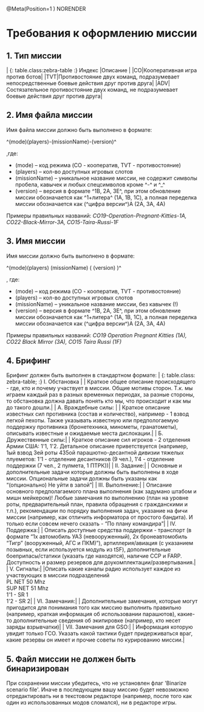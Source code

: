 @Meta(Position=1 ) NORENDER

# Требования к оформлению миссии

## 1. Тип миссии

| {: table.class:zebra-table :} Индекс |Описание |
|CO|Кооперативная игра против ботов|
|TVT|Противостояние двух команд, подразумевает непосредственные боевые действия друг против друга|
|ADV|Состязательное противостояние двух команд, не подразумевает боевые действия друг против друга|

## 2. Имя файла миссии

Имя файла миссии должно быть выполнено в формате:

^(mode)(players)-(missionName)-(version)^

,где:

- (mode) – код режима (CO - кооператив, TVT - противостояние)
- (players) – кол-во доступных игровых слотов
- (missionName) – уникальное название миссии, не содержит символы пробела, кавычек и любых спецсимволов кроме ^-^ и ^_^
- (version) – версия в формате ^1B, 2A, 3E^, при этом обновление миссии обозначается как ^1+литера^ (1A, 1B, 1C), а полная переделка миссии обозначается как (^цифра версии^)A (2A, 3A, 4A)

Примеры правильных названий: *CO19-Operation-Pregnant-Kitties-1A, CO22-Black-Mirror-3A, CO15-Taira-Russi-1F*

## 3. Имя миссии

Имя миссии должно быть выполнено в формате:

^(mode)(players) (missionName) ( (version) )^

, где:

- (mode) – код режима (CO - кооператив, TVT - противостояние)
- (players) – кол-во доступных игровых слотов
- (missionName) – уникальное название миссии, без кавычек (!)
- (version) – версия в формате ^1B, 2A, 3E^, при этом обновление миссии обозначается как ^1+литера^ (1A, 1B, 1C), а полная переделка миссии обозначается как (^цифра версии^)A (2A, 3A, 4A)

Примеры правильных названий: *CO19 Operation Pregnant Kitties (1A), CO22 Black Mirror (3A), CO15 Taira Russi (1F)*

## 4. Брифинг

Брифинг должен быть выполнен в стандартном формате:
| {: table.class: zebra-table; :} I. Обстановка |
| Краткое общее описание происходящего - где, кто и почему участвует в миссии. Общие мотивы сторон. Т.к. мы играем каждый раз в разных временных периодах, за разные стороны, то обстановка должна давать понять кто мы, что происходит и как мы до такого дошли.|
| А. Враждебные силы: |
| Краткое описание известных сил противника (состав и количество), например - 1 взвод легкой пехоты. Также указывать известную или предпологаемую поддержку противника (бронетехника, минометы, гранатометы), описывать известные и ожидаемые места дислокации.|
| Б. Дружественные силы:|
| Краткое описание сил игроков - 2 отделения Армии США: 1'1, 1'2. Детальное описание приветствуется (например, 1ый взвод 3ей роты 435ой парашютно-десантной дивизии тяжелых плуеметов: 1'1 - отделение десантников (9 чел.), 1'4 - отделение поддержки (7 чел., 2 пулмета, 1 ПТРК))|
| II. Задание:|
| Основные и дополнительные задачи которые должны быть выполнены в ходе миссии. Опциональные задачи должны быть указаны как “(опционально) Не уйти в запой”|
| III. Выполнение:|
| Описание основного предполагаемого плана выполнения (как задумано штабом и мишн мейкером)! Любые замечания по выполнению (план на уровне роты, предварительный план, правила обращения с гражданскими и т.п.), рекомендации по порядку выполнения задач, указание на фичи миссии (например, как отличить информатора от простого бандита). И только если совсем нечего сказать - “По плану командира”|
| IV. Поддержка:|
| Описать доступные средства поддержки - транспорт (в формате “1х автомобиль УАЗ (невооруженный), 2х бронеавтомобиль “Тигр” (вооруженный, АГС и ПКМ)”), артиллерия/авиация (с указанием позывных, если используется модуль из tSF), дополнительные боеприпасы/статики (указать где находятся), наличие CCP и FARP. Доступность и размер резервов для доукомплектации/развертывания.|
| V. Сигналы:|
|Описать какие каналы радио использует каждое из участвующих в миссии подразделений<br>PL NET 50 Mhz<br>SUP NET 51 Mhz<br>1'1 - SR 1<br>1'2 - SR 2|
| VI. Замечания:|
| Дополнительные замечания, которые могут пригодится для понимания того как миссию выполнить правильно (например, краткая информация об использовании парашютов), какие-то дополнительные сведения об экипировке (например, кто несет заряды взрывчатки)|
| VII. Замечания для GSO:|
| Информация которую увидит только ГСО. Указать какой тактики будет придерживаться враг, какие резервы он имеет и прочие советы по курированию миссии.|

## 5. Файл миссии не должен быть бинаризирован

При сохранении миссии убедитесь, что не установлен флаг 'Binarize scenario file'. Иначе в последующем вашу миссию будет невозможно отредактировать ни в текстовом редакторе (например, после того как один из использованных модов сломался), ни в редакторе игры.
